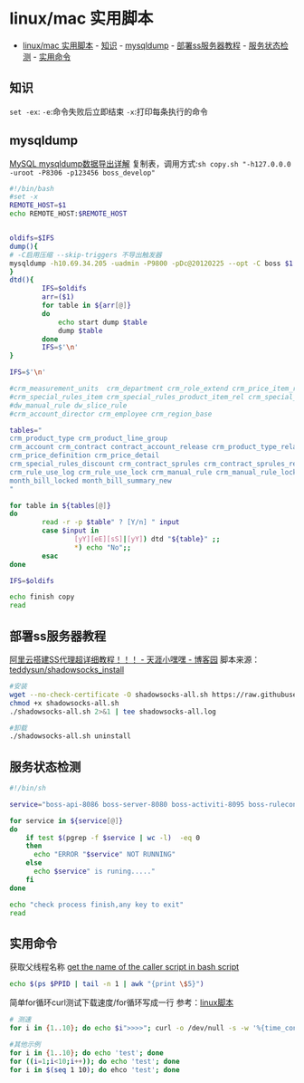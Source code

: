 # linux/mac 实用脚本

- [linux/mac 实用脚本](#linuxmac-实用脚本)
        - [知识](#知识)
        - [mysqldump](#mysqldump)
        - [部署ss服务器教程](#部署ss服务器教程)
        - [服务状态检测](#服务状态检测)
        - [实用命令](#实用命令)

## 知识

`set -ex`:
 `-e`:命令失败后立即结束
 `-x`:打印每条执行的命令

## mysqldump

[MySQL mysqldump数据导出详解](https://www.cnblogs.com/chenmh/p/5300370.html)
复制表，调用方式:`sh copy.sh "-h127.0.0.0 -uroot -P8306 -p123456 boss_develop"`

```bash
#!/bin/bash
#set -x
REMOTE_HOST=$1
echo REMOTE_HOST:$REMOTE_HOST


oldifs=$IFS
dump(){
# -C启用压缩 --skip-triggers 不导出触发器
mysqldump -h10.69.34.205 -uadmin -P9800 -pDc@20120225 --opt -C boss $1 | mysql $REMOTE_HOST
}
dtd(){
        IFS=$oldifs
        arr=($1)
        for table in ${arr[@]}
        do
            echo start dump $table
            dump $table
        done
        IFS=$'\n'
}

IFS=$'\n'

#crm_measurement_units  crm_department crm_role_extend crm_price_item_ref_measure_time crm_time_units
#crm_special_rules_item crm_special_rules_product_item_rel crm_special_rules_product_type_rel
#dw_manual_rule dw_slice_rule
#crm_account_director crm_employee crm_region_base

tables="
crm_product_type crm_product_line_group
crm_account crm_contract contract_account_release crm_product_type_relation contract_product_price
crm_price_definition crm_price_detail
crm_special_rules_discount crm_contract_sprules crm_contract_sprules_regions
crm_rule_use_log crm_rule_use_lock crm_manual_rule crm_manual_rule_lock
month_bill_locked month_bill_summary_new
"

for table in ${tables[@]}
do
        read -r -p $table" ? [Y/n] " input
        case $input in
                [yY][eE][sS]|[yY]) dtd "${table}" ;;
                *) echo "No";;
        esac
done

IFS=$oldifs

echo finish copy
read
```

## 部署ss服务器教程

[阿里云搭建SS代理超详细教程！！！ - 天涯小嘿嘿 - 博客园](https://www.cnblogs.com/tianhei/p/7428622.html)
脚本来源：[teddysun/shadowsocks_install](https://github.com/teddysun/shadowsocks_install)

```bash
#安装
wget --no-check-certificate -O shadowsocks-all.sh https://raw.githubusercontent.com/teddysun/shadowsocks_install/master/shadowsocks-all.sh
chmod +x shadowsocks-all.sh
./shadowsocks-all.sh 2>&1 | tee shadowsocks-all.log

#卸载
./shadowsocks-all.sh uninstall
```

## 服务状态检测

```bash
#!/bin/sh

service="boss-api-8086 boss-server-8080 boss-activiti-8095 boss-ruleconvert-8090 boss-bill-8071 boss-sync-8100"

for service in ${service[@]}
do
    if test $(pgrep -f $service | wc -l)  -eq 0
    then
      echo "ERROR "$service" NOT RUNNING"
    else
      echo $service" is runing....."
    fi
done

echo "check process finish,any key to exit"
read
```

## 实用命令

获取父线程名称
[get the name of the caller script in bash script](https://stackoverflow.com/questions/20572934/get-the-name-of-the-caller-script-in-bash-script)

```bash
echo $(ps $PPID | tail -n 1 | awk "{print \$5}")
```

简单for循环curl测试下载速度/for循环写成一行
参考：[linux脚本](/linux/linux.md#curl测试下载速度)

```bash {cmd=true}
# 测速
for i in {1..10}; do echo $i">>>>"; curl -o /dev/null -s -w '%{time_connect}:%{time_starttransfer}:%{time_total}\n' 'https://lib.baomitu.com/jquery/3.3.1/jquery.min.js'; done

#其他示例
for i in {1..10}; do echo 'test'; done
for ((i=1;i<10;i++)); do echo 'test'; done
for i in $(seq 1 10); do ehco 'test'; done

```